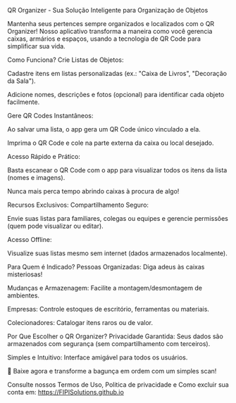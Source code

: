QR Organizer - Sua Solução Inteligente para Organização de Objetos

Mantenha seus pertences sempre organizados e localizados com o QR Organizer! Nosso aplicativo transforma a maneira como você gerencia caixas, armários e espaços, usando a tecnologia de QR Code para simplificar sua vida.

Como Funciona?
Crie Listas de Objetos:

Cadastre itens em listas personalizadas (ex.: "Caixa de Livros", "Decoração da Sala").

Adicione nomes, descrições e fotos (opcional) para identificar cada objeto facilmente.

Gere QR Codes Instantâneos:

Ao salvar uma lista, o app gera um QR Code único vinculado a ela.

Imprima o QR Code e cole na parte externa da caixa ou local desejado.

Acesso Rápido e Prático:

Basta escanear o QR Code com o app para visualizar todos os itens da lista (nomes e imagens).

Nunca mais perca tempo abrindo caixas à procura de algo!

Recursos Exclusivos:
Compartilhamento Seguro:

Envie suas listas para familiares, colegas ou equipes e gerencie permissões (quem pode visualizar ou editar).

Acesso Offline:

Visualize suas listas mesmo sem internet (dados armazenados localmente).

Para Quem é Indicado?
Pessoas Organizadas: Diga adeus às caixas misteriosas!

Mudanças e Armazenagem: Facilite a montagem/desmontagem de ambientes.

Empresas: Controle estoques de escritório, ferramentas ou materiais.

Colecionadores: Catalogar itens raros ou de valor.

Por Que Escolher o QR Organizer?
Privacidade Garantida: Seus dados são armazenados com segurança (sem compartilhamento com terceiros).

Simples e Intuitivo: Interface amigável para todos os usuários.

📲 Baixe agora e transforme a bagunça em ordem com um simples scan!


Consulte nossos Termos de Uso, Politica de privacidade e Como excluir sua conta em: https://FIPISolutions.github.io





